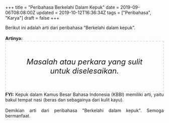 +++
title = "Peribahasa Berkelahi Dalam Kepuk"
date = 2019-09-06T08:08:00Z
updated = 2019-10-12T16:36:34Z
tags = ["Peribahasa", "Karya"]
draft = false
+++

<div dir="ltr" style="text-align: left;" trbidi="on"><div style="text-align: justify;">Berikut ini adalah arti dari peribahasa “Berkelahi dalam kepuk”.</div><br /><div style="text-align: justify;"><b>Artinya:</b></div><div style="border: 2px dashed #ddd; font-size: 24px; height: auto; margin: 0 auto; padding: 50px; text-align: center; width: auto;"><i>Masalah atau perkara yang sulit untuk diselesaikan.</i></div><div style="text-align: justify;"><b>FYI:</b> Kepuk dalam Kamus Besar Bahasa Indonesia (KBBI) memiliki arti, yaitu bakul tempat nasi (beras dan sebagainya dari kulit kayu).<br /><br /></div><div style="text-align: justify;">Demikian arti dari peribahasa "Berkelahi dalam kepuk". Semoga bermanfaat.</div></div>
